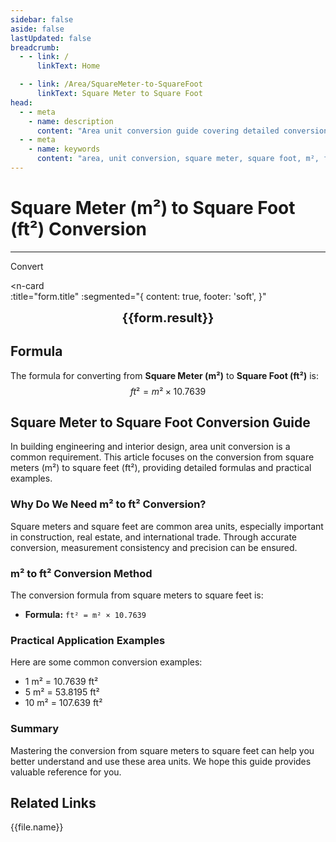 ```yaml
---
sidebar: false
aside: false
lastUpdated: false
breadcrumb:
  - - link: /
      linkText: Home

  - - link: /Area/SquareMeter-to-SquareFoot
      linkText: Square Meter to Square Foot
head:
  - - meta
    - name: description
      content: "Area unit conversion guide covering detailed conversion formulas and explanations from square meters (m²) to square feet (ft²)."
  - - meta
    - name: keywords
      content: "area, unit conversion, square meter, square foot, m², ft², square meter to square foot, area conversion guide, square meter conversion square foot, square meter to square foot, square foot conversion, area unit conversion, square meter convert square foot, square foot calculation, building area measurement, real estate area calculation, square meter symbol, square foot symbol, area unit comparison, square meter conversion table, square foot conversion formula, area conversion tool, square meter calculation, square foot calculator, area conversion formula, building measurement unit, interior design area, decoration area calculation, square meter to square foot formula, square foot area calculation, area unit conversion, house area unit, building engineering area, square meter square foot comparison table, area calculation tool, international building unit"
---
```

# Square Meter (m²) to Square Foot (ft²) Conversion
---
<script setup>
import { onMounted, reactive, inject, ref } from 'vue'
import { NButton, NForm, NFormItem, NInput, NInputNumber, NSelect, NCard, useMessage,NGrid ,NGi } from 'naive-ui'
import { defineClientComponent } from 'vitepress'
import { Area } from '../files';
const seoKey = [
  'square meter conversion square foot',
  'square meter to square foot',
  'square foot conversion',
  'area unit conversion',
  'square meter convert square foot',
  'square foot calculation',
  'building area conversion',
  'real estate area calculation',
  'square meter symbol',
  'square foot symbol',
  'area unit comparison',
  'square meter conversion table',
  'square foot conversion formula',
  'area conversion tool',
  'square meter calculation',
  'square foot calculator',
  'area conversion formula',
  'building measurement unit',
  'house area calculation',
  'international trade area',
  'square meter to square foot formula',
  'square foot area calculation',
  'area unit conversion',
  'building engineering unit',
  'interior design area',
  'square meter square foot comparison table',
  'area calculation tool',
  'real estate measurement'
]
const convert = inject('convert')

const form = reactive({
  number: null,
  result: '',
  title: 'Square Meter (m²) to Square Foot (ft²) Conversion',
})

const convertHandler = () => {
  if (form.number !== null && !isNaN(form.number)) {
    const convertedValue = parseFloat(form.number) * 10.7639
    form.result = `${form.number}m² = ${convertedValue.toFixed(4)}ft²`
  } else {
    form.result = 'Please enter a valid number.'
  }
}
</script>

<n-form size="large" :model="form">
  <n-form-item label="Square Meter (m²)">
    <n-input-number v-model:value="form.number" placeholder="Enter square meters" style="width: 100%" />
  </n-form-item>
  <n-form-item>
    <n-button type="info" @click="convertHandler" block>Convert</n-button>
  </n-form-item>
</n-form>

<n-card  
  :title="form.title"
  :segmented="{
    content: true,
    footer: 'soft',
  }"
>
  <div  style="text-align:center;font-size:20px;">
    <strong>{{form.result}}</strong>
  </div>
    <template #footer>
    <div>
      <span v-for="item of seoKey">{{item}}, </span>
    </div>
  </template>
</n-card>

## Formula

The formula for converting from **Square Meter (m²)** to **Square Foot (ft²)** is:
$$ ft² = m² \times 10.7639 $$

## Square Meter to Square Foot Conversion Guide

In building engineering and interior design, area unit conversion is a common requirement. This article focuses on the conversion from square meters (m²) to square feet (ft²), providing detailed formulas and practical examples.

### Why Do We Need m² to ft² Conversion?

Square meters and square feet are common area units, especially important in construction, real estate, and international trade. Through accurate conversion, measurement consistency and precision can be ensured.

### m² to ft² Conversion Method

The conversion formula from square meters to square feet is:

- **Formula:** `ft² = m² × 10.7639`

### Practical Application Examples

Here are some common conversion examples:

- 1 m² = 10.7639 ft²
- 5 m² = 53.8195 ft²
- 10 m² = 107.639 ft²

### Summary

Mastering the conversion from square meters to square feet can help you better understand and use these area units. We hope this guide provides valuable reference for you.

## Related Links
<n-grid x-gap="12" :cols="2">
  <n-gi v-for="(file, index) in Area" :key="index">
    <n-button
      text
      tag="a"
      :href="file.path"
      type="info"
    >
      {{file.name}}
    </n-button>
  </n-gi>
</n-grid>